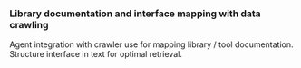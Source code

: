 ### Library documentation and interface mapping with data crawling

Agent integration with crawler use for mapping library / tool documentation. Structure interface in text for optimal retrieval. 